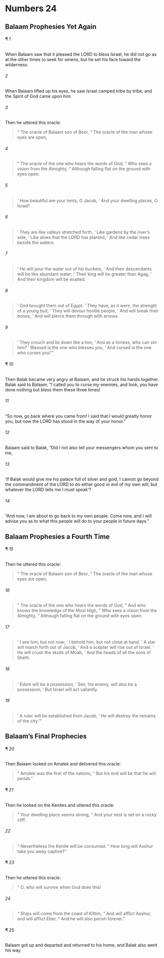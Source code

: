 # Numbers 24
## Balaam Prophesies Yet Again
###### ¶ 1
When Balaam saw that it pleased the LORD to bless Israel, he did not go as at the other times to seek for omens, but he set his face toward the wilderness.
###### 2
When Balaam lifted up his eyes, he saw Israel camped tribe by tribe; and the Spirit of God came upon him.
###### 3
Then he uttered this oracle:
>  “ The oracle of Balaam son of Beor,
>  “ The oracle of the man whose eyes are open,
###### 4
>  “ The oracle of the one who hears the words of God,
>  “ Who sees a vision from the Almighty,
>  “ Although falling flat on the ground with eyes open:
###### 5
>  ‘ How beautiful are your tents, O Jacob,
>  ‘ And your dwelling places, O Israel!
###### 6
>  ‘ They are like valleys stretched forth,
>  ‘ Like gardens by the river’s side,
>  ‘ Like aloes that the LORD has planted,
>  ‘ And like cedar trees beside the waters.
###### 7
>  ‘ He will pour the water out of his buckets,
>  ‘ And their descendants will be like abundant water;
>  ‘ Their king will be greater than Agag,
>  ‘ And their kingdom will be exalted.
###### 8
>  ‘ God brought them out of Egypt.
>  ‘ They have, as it were, the strength of a young bull;
>  ‘ They will devour hostile people,
>  ‘ And will break their bones,
>  ‘ And will pierce them through with arrows.
###### 9
>  ‘ They crouch and lie down like a lion,
>  ‘ And as a lioness, who can stir him?
>  ‘ Blessed is the one who blesses you,
>  ‘ And cursed is the one who curses you!’”
###### ¶ 10
Then Balak became very angry at Balaam, and he struck his hands together. Balak said to Balaam, “I called you to curse my enemies, and look, you have done nothing but bless them these three times!
###### 11
“So now, go back where you came from! I said that I would greatly honor you, but now the LORD has stood in the way of your honor.”
###### 12
Balaam said to Balak, “Did I not also tell your messengers whom you sent to me,
###### 13
‘If Balak would give me his palace full of silver and gold, I cannot go beyond the commandment of the LORD to do either good or evil of my own will, but whatever the LORD tells me I must speak’?
###### 14
“And now, I am about to go back to my own people. Come now, and I will advise you as to what this people will do to your people in future days.”
## Balaam Prophesies a Fourth Time
###### ¶ 15
Then he uttered this oracle:
>  “ The oracle of Balaam son of Beor,
>  “ The oracle of the man whose eyes are open,
###### 16
>  “ The oracle of the one who hears the words of God,
>  “ And who knows the knowledge of the Most High,
>  “ Who sees a vision from the Almighty,
>  “ Although falling flat on the ground with eyes open:
###### 17
>  ‘ I see him, but not now;
>  ‘ I behold him, but not close at hand.
>  ‘ A star will march forth out of Jacob,
>  ‘ And a scepter will rise out of Israel.
>  ‘ He will crush the skulls of Moab,
>  ‘ And the heads of all the sons of Sheth.
###### 18
>  ‘ Edom will be a possession,
>  ‘ Seir, his enemy, will also be a possession;
>  ‘ But Israel will act valiantly.
###### 19
>  ‘ A ruler will be established from Jacob;
>  ‘ He will destroy the remains of the city.’”
## Balaam’s Final Prophecies
###### ¶ 20
Then Balaam looked on Amalek and delivered this oracle:
>  “ Amalek was the first of the nations,
>  “ But his end will be that he will perish.”
###### ¶ 21
Then he looked on the Kenites and uttered this oracle:
>  “ Your dwelling place seems strong,
>  “ And your nest is set on a rocky cliff.
###### 22
>  “ Nevertheless the Kenite will be consumed.
>  “ How long will Asshur take you away captive?”
###### ¶ 23
Then he uttered this oracle:
>  “ O, who will survive when God does this!
###### 24
>  “ Ships will come from the coast of Kittim,
>  “ And will afflict Asshur, and will afflict Eber,
>  “ And he will also perish forever.”
###### ¶ 25
Balaam got up and departed and returned to his home, and Balak also went his way.
